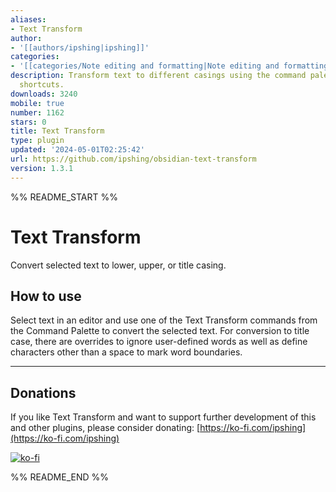 ```yaml
---
aliases:
- Text Transform
author:
- '[[authors/ipshing|ipshing]]'
categories:
- '[[categories/Note editing and formatting|Note editing and formatting]]'
description: Transform text to different casings using the command palette or keyboard
  shortcuts.
downloads: 3240
mobile: true
number: 1162
stars: 0
title: Text Transform
type: plugin
updated: '2024-05-01T02:25:42'
url: https://github.com/ipshing/obsidian-text-transform
version: 1.3.1
---
```


%% README_START %%

# Text Transform

Convert selected text to lower, upper, or title casing.

## How to use

Select text in an editor and use one of the Text Transform commands from the Command Palette to convert the selected text.
For conversion to title case, there are overrides to ignore user-defined words as well as define characters other than a
space to mark word boundaries.
___

## Donations

If you like Text Transform and want to support further development of this and other plugins, please consider donating: [https://ko-fi.com/ipshing](https://ko-fi.com/ipshing)

[![ko-fi](https://ko-fi.com/img/githubbutton_sm.svg)](https://ko-fi.com/ipshing)


%% README_END %%